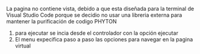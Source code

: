 La pagina no contiene vista, debido a que esta diseñada para la terminal de Visual Studio Code porque se decidio no usar una libreria externa para mantener la purificación de codigo PHYTON
1) para ejecutar se incia desde el controlador con la opción ejecutar
2) El menu expecifica paso a paso las opciones para navegar en la pagina virtual  
